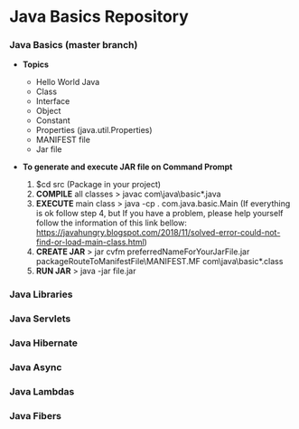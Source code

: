 # Java Basics Repository

### Java Basics (master branch) 

- **Topics**
	- Hello World Java
	- Class
	- Interface
	- Object
	- Constant
	- Properties (java.util.Properties)
	- MANIFEST file
	- Jar file

- **To generate and execute JAR file on Command Prompt**
	
	1. $cd src (Package in your project)
	2. **COMPILE** all classes > javac com\java\basic\*.java
	3. **EXECUTE** main class > java -cp . com.java.basic.Main
	(If everything is ok follow step 4, but If you have a problem, please help yourself follow the information of this link bellow: https://javahungry.blogspot.com/2018/11/solved-error-could-not-find-or-load-main-class.html)
	4. **CREATE JAR** > jar cvfm preferredNameForYourJarFile.jar packageRouteToManifestFile\MANIFEST.MF com\java\basic\*.class
	5. **RUN JAR** > java -jar file.jar

### Java Libraries

### Java Servlets

### Java Hibernate

### Java Async

### Java Lambdas

### Java Fibers
